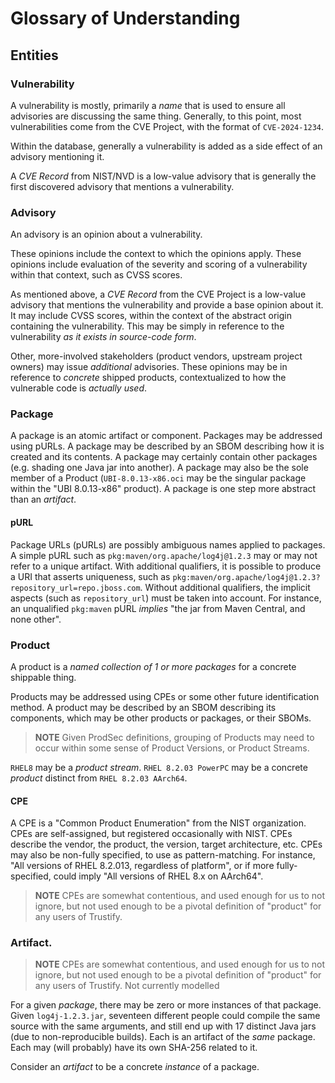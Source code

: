 # Glossary of Understanding

## Entities

### Vulnerability

A vulnerability is mostly, primarily a *name* that is used to ensure all advisories are discussing the same thing.
Generally, to this point, most vulnerabilities come from the CVE Project, with the format of `CVE-2024-1234`.

Within the database, generally a vulnerability is added as a side effect of an advisory mentioning it.

A _CVE Record_ from NIST/NVD is a low-value advisory that is generally the first discovered advisory that mentions a vulnerability.

### Advisory

An advisory is an opinion about a vulnerability.

These opinions include the context to which the opinions apply.
These opinions include evaluation of the severity and scoring of a vulnerability within that context, such as CVSS scores.

As mentioned above, a _CVE Record_ from the CVE Project is a low-value advisory that mentions the vulnerability and provide a base opinion about it.
It may include CVSS scores, within the context of the abstract origin containing the vulnerability.
This may be simply in reference to the vulnerability _as it exists in source-code form_.

Other, more-involved stakeholders (product vendors, upstream project owners) may issue *additional* advisories.
These opinions may be in reference to _concrete_ shipped products, contextualized to how the vulnerable code is _actually used_.

### Package

A package is an atomic artifact or component.
Packages may be addressed using pURLs.
A package may be described by an SBOM describing how it is created and its contents. 
A package may certainly contain other packages (e.g. shading one Java jar into another).
A package may also be the sole member of a Product (`UBI-8.0.13-x86.oci` may be the singular package within the "UBI 8.0.13-x86" product).
A package is one step more abstract than an _artifact_.

#### pURL

Package URLs (pURLs) are possibly ambiguous names applied to packages. 
A simple pURL such as `pkg:maven/org.apache/log4j@1.2.3` may or may not refer to a unique artifact.
With additional qualifiers, it is possible to produce a URI that asserts uniqueness, such as `pkg:maven/org.apache/log4j@1.2.3?repository_url=repo.jboss.com`.
Without additional qualifiers, the implicit aspects (such as `repository_url`) must be taken into account.
For instance, an unqualified `pkg:maven` pURL *implies* "the jar from Maven Central, and none other".

### Product

A product is a _named collection of 1 or more packages_ for a concrete shippable thing.

Products may be addressed using CPEs or some other future identification method.
A product may be described by an SBOM describing its components, which may be other products or packages, or their SBOMs.

> **NOTE**
> Given ProdSec definitions, grouping of Products may need to occur within some sense of Product Versions, or Product Streams.

`RHEL8` may be a _product stream_.
`RHEL 8.2.03 PowerPC` may be a concrete _product_ distinct from `RHEL 8.2.03 AArch64`.

#### CPE

A CPE is a "Common Product Enumeration" from the NIST organization.
CPEs are self-assigned, but registered occasionally with NIST.
CPEs describe the vendor, the product, the version, target architecture, etc.
CPEs may also be non-fully specified, to use as pattern-matching.
For instance, "All versions of RHEL 8.2.013, regardless of platform", or if more fully-specified, could imply "All versions of RHEL 8.x on AArch64".

> **NOTE** 
> CPEs are somewhat contentious, and used enough for us to not ignore, but not used enough to be a pivotal definition of "product" for any users of Trustify.

### Artifact.

> **NOTE**
> CPEs are somewhat contentious, and used enough for us to not ignore, but not used enough to be a pivotal definition of "product" for any users of Trustify.
> Not currently modelled


For a given _package_, there may be zero or more instances of that package.
Given `log4j-1.2.3.jar`, seventeen different people could compile the same source with the same arguments, and still end up with 17 distinct Java jars (due to non-reproducible builds).
Each is an artifact of the _same_ package.
Each may (will probably) have its own SHA-256 related to it.

Consider an *artifact* to be a concrete *instance* of a package.





